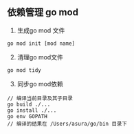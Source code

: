 ## 依赖管理 go mod
1. 生成go mod 文件
```
go mod init [mod name]
```
2. 清理go mod文件
```
go mod tidy
```
3. 同步go mod依赖
```
// 编译当前目录及其子目录
go build ./...
go install ./...
go env GOPATH
// 编译的结果在 /Users/asura/go/bin 目录下
```
